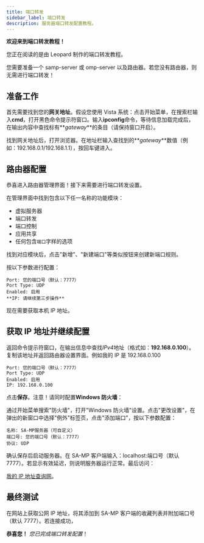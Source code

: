 ```yaml
---
title: 端口转发
sidebar_label: 端口转发
description: 服务器端口转发配置教程。
---
```


**欢迎来到端口转发教程！**

您正在阅读的是由 Leopard 制作的端口转发教程。

您需要准备一个 samp-server 或 omp-server 以及路由器。若您没有路由器，则无需进行端口转发！

## 准备工作

首先需要找到您的**网关地址**。假设您使用 Vista 系统：点击开始菜单，在搜索栏输入**cmd**，打开黑色命令提示符窗口。输入**ipconfig**命令，等待信息加载完成后，在输出内容中查找标有**_gateway_**的条目（请保持窗口开启）。

找到网关地址后，打开浏览器。在地址栏输入查找到的**_gateway_**数值（例如：192.168.0.1/192.168.1.1），按回车键进入。

## 路由器配置

恭喜进入路由器管理界面！接下来需要进行端口转发设置。

在管理界面中找到包含以下任一名称的功能模块：

- 虚拟服务器
- 端口转发
- 端口控制
- 应用共享
- 任何包含`端口`字样的选项

找到对应模块后，点击"新增"、"新建端口"等类似按钮来创建新端口规则。

按以下参数进行配置：

```
Port: 您的端口号（默认：7777）
Port Type: UDP
Enabled: 启用
**IP: 请继续第三步操作**
```

现在需要获取本机 IP 地址。

## 获取 IP 地址并继续配置

返回命令提示符窗口，在输出信息中查找*IPv4*地址（格式如：**192.168.0.100**）。复制该地址并返回路由器设置界面。例如我的 IP 是 192.168.0.100

```
Port: 您的端口号（默认：7777）
Port Type: UDP
Enabled: 启用
IP: 192.168.0.100
```

点击**保存**。注意！请同时配置**Windows 防火墙**：

通过开始菜单搜索"防火墙"，打开"Windows 防火墙"设置。点击"更改设置"，在弹出的新窗口中选择"例外"标签页，点击"添加端口"，按以下参数配置：

```
名称: SA-MP服务器（可自定义）
端口号: 您的端口号（默认：7777）
协议: UDP
```

确认保存后启动服务器。在 SA-MP 客户端输入：localhost:端口号（默认 7777）。若显示有效延迟，则说明服务器运行正常。最后访问：

[我的 IP 地址查询网](http://whatismyip.com)。

## 最终测试

在网站上获取公网 IP 地址，将其添加到 SA-MP 客户端的收藏列表并附加端口号（默认 7777）。若连接成功，

**恭喜您！** _您已完成端口转发配置_！
